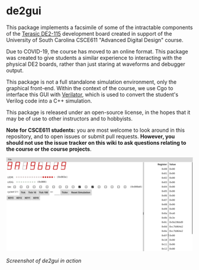 # de2gui

This package implements a facsimile of some of the intractable components of
the [Terasic
DE2-115](https://www.terasic.com.tw/cgi-bin/page/archive.pl?Language=English&No=502)
development board created in support of the University of South Carolina
CSCE611 "Advanced Digital Design" course.

Due to COVID-19, the course has moved to an online format. This package was
created to give students a similar experience to interacting with the physical
DE2 boards, rather than just staring at waveforms and debugger output.

This package is not a full standalone simulation environment, only the
graphical front-end. Within the context of the course, we use Cgo to interface
this GUI with [Verilator](https://www.veripool.org/wiki/verilator), which is
used to convert the student's Verilog code into a C++ simulation.

This package is released under an open-source license, in the hopes that it may
be of use to other instructors and to hobbyists.

**Note for CSCE611 students:** you are most welcome to look around in this
repository, and to open issues or submit pull requests. **However, you should
not use the issue tracker on this wiki to ask questions relating to the course
or the course projects**.

![](./screenshot.png)

*Screenshot of de2gui in action*
